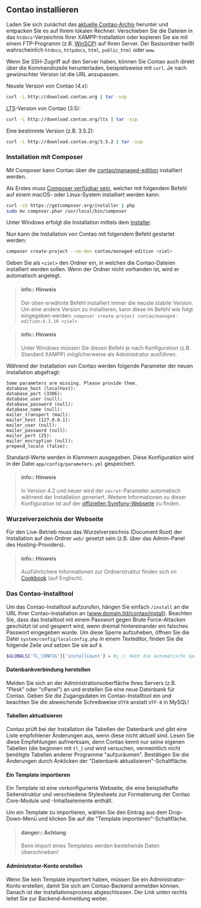 ## Contao installieren

Laden Sie sich zunächst das [aktuelle Contao-Archiv][1] herunter und entpacken
Sie es auf Ihrem lokalen Rechner. Verschieben Sie die Dateien in das
`htdocs`-Verzeichnis Ihrer XAMPP-Installation oder kopieren Sie sie mit einem
FTP-Programm (z.B. [WinSCP][2]) auf Ihren Server. Der Basisordner heißt 
wahrscheinlich `htdocs`, `httpdocs`, `html`, `public_html` oder `www`.

Wenn Sie SSH-Zugriff auf den Server haben, können Sie Contao auch direkt
über die Kommandozeile herunterladen, beispielsweise mit `curl`. Je nach
gewünschter Version ist die URL anzupassen.

Neuste Version von Contao (4.x):
```bash
curl -L http://download.contao.org | tar -xzp
```

<abbr title="Long Term Support">LTS</abbr>-Version von Contao (3.5):
```bash
curl -L http://download.contao.org/lts | tar -xzp
```

Eine bestimmte Version (z.B. 3.5.2):
```bash
curl -L http://download.contao.org/3.5.2 | tar -xzp
```


### Installation mit Composer

Mit Composer kann Contao über die [contao/managed-edition][3] installiert
werden.

Als Erstes muss [Composer verfügbar sein][4], welcher mit folgendem Befehl
auf einem macOS- oder Linux-System installiert werden kann:

```bash
curl -sS https://getcomposer.org/installer | php
sudo mv composer.phar /usr/local/bin/composer
```

Unter Windows erfolgt die Installation mittels dem [Installer][5].

Nun kann die Installation von Contao mit folgendem Befehl gestartet werden:

```bash
composer create-project --no-dev contao/managed-edition <ziel>
```

Geben Sie als `<ziel>` den Ordner ein, in welchen die Contao-Dateien
installiert werden sollen. Wenn der Ordner nicht vorhanden ist, wird er
automatisch angelegt.

> #### info:: Hinweis
> Der oben erwähnte Befehl installiert immer die neuste stabile Version.
> Um eine andere Version zu installieren, kann diese im Befehl wie folgt eingegeben
> werden: `composer create-project contao/managed-edition:4.3.10 <ziel>`

<!-- Quote break -->

> #### info:: Hinweis
> Unter Windows müssen Sie diesen Befehl je nach Konfiguration
> (z.B. Standard XAMPP) möglicherweise als Administrator ausführen.

Während der Installation von Contao werden folgende Parameter der neuen
Installation abgefragt:

```
Some parameters are missing. Please provide them.
database_host (localhost):
database_port (3306):
database_user (null):
database_password (null):
database_name (null):
mailer_transport (mail):
mailer_host (127.0.0.1):
mailer_user (null):
mailer_password (null):
mailer_port (25):
mailer_encryption (null):
prepend_locale (false):
```

Standard-Werte werden in Klammern ausgegeben. Diese Konfiguration wird in der
Datei `app/config/parameters.yml` gespeichert.

> #### info:: Hinweis 
> In Version 4.2 und neuer wird der `secret`-Parameter automatisch
> während der Installation generiert. 
> Weitere Informationen zu dieser Konfiguration ist auf der
> [offiziellen Symfony-Webseite][6] zu finden.


### Wurzelverzeichnis der Webseite

Für den Live-Betrieb muss das Wurzelverzeichnis (Document Root) der Installation
auf den Ordner `web/` gesetzt sein (z.B. über das Admin-Panel des Hosting-Providers).

> #### info:: Hinweis
> Ausführlichere Informationen zur Ordnerstruktur finden sich im [Cookbook][7]
> (auf Englisch).


### Das Contao-Installtool

Um das Contao-Installtool aufzurufen, hängen Sie einfach `/install`
an die URL Ihrer Contao-Installation an (www.domain.tld/contao/install). Beachten Sie, dass das Installtool mit
einem Passwort gegen Brute Force-Attacken geschützt ist und gesperrt wird, wenn
dreimal hintereinander ein falsches Passwort eingegeben wurde. Um diese Sperre
aufzuheben, öffnen Sie die Datei `system/config/localconfig.php` in einem
Texteditor, finden Sie die folgende Zeile und setzen Sie sie auf `0`.

```php
$GLOBALS['TL_CONFIG']['installCount'] = 0; // Hebt die automatische Sperre auf
```


#### Datenbankverbindung herstellen

Melden Sie sich an der Administrationsoberfläche Ihres Servers (z.B. "Plesk"
oder "cPanel") an und erstellen Sie eine neue Datenbank für Contao. Geben Sie
die Zugangsdaten im Contao-Installtool ein und beachten Sie die abweichende
Schreibweise `UTF8` anstatt `UTF-8` in MySQL!


#### Tabellen aktualisieren

Contao prüft bei der Installation die Tabellen der Datenbank und gibt eine
Liste empfohlener Änderungen aus, wenn diese nicht aktuell sind. Lesen Sie diese
Empfehlungen aufmerksam, denn Contao kennt nur seine eigenen Tabellen (die
beginnen mit `tl_`) und wird versuchen, vermeintlich nicht benötigte Tabellen
anderer Programme "aufzuräumen". Bestätigen Sie die Änderungen durch Anklicken
der "Datenbank aktualisieren"-Schaltfläche.


#### Ein Template importieren

Ein Template ist eine vorkonfigurierte Webseite, die eine beispielhafte
Seitenstruktur und verschiedene Stylesheets zur Formatierung der Contao
Core-Module und -Inhaltselemente enthält.

Um ein Template zu importieren, wählen Sie den Eintrag aus dem Drop-Down-Menü
und klicken Sie auf die "Template importieren"-Schaltfläche.

> #### danger:: Achtung
> Beim Import eines Templates werden bestehende Daten überschrieben!


#### Administrator-Konto erstellen

Wenn Sie kein Template importiert haben, müssen Sie ein Administrator-Konto
erstellen, damit Sie sich am Contao-Backend anmelden können. Danach ist der
Installationsprozess abgeschlossen. Der Link unten rechts leitet Sie zur
Backend-Anmeldung weiter.


[1]: https://contao.org/de/download.html
[2]: http://www.winscp.net
[3]: https://github.com/contao/managed-edition
[4]: https://getcomposer.org/download/
[5]: https://getcomposer.org/doc/00-intro.md#using-the-installer
[6]: http://symfony.com/doc/current/reference/configuration/framework.html#secret
[7]: https://docs.contao.org/books/cookbook/en/folder-structure.html
